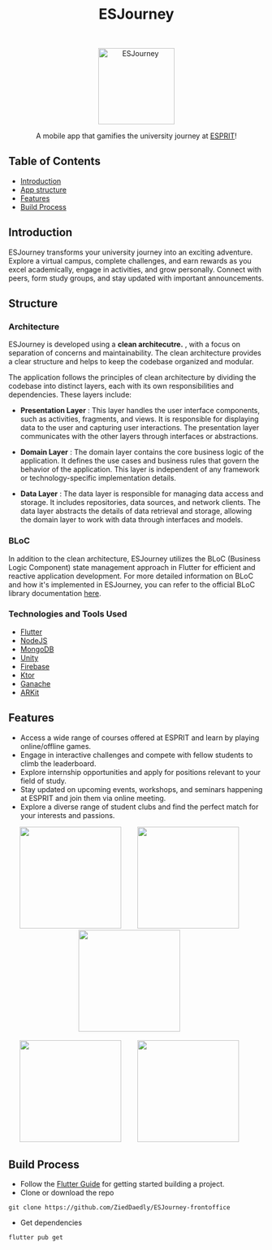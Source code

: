 <h1 align="center"> ESJourney </h1> <br>
<p align="center">
  <a href="https://github.com/ZiedDaedly/ESJourney-frontoffice">
       <img alt="ESJourney" title="ESJourney" src="https://raw.githubusercontent.com/ZiedDaedly/ESJourney-frontoffice/main/assets/images/app_logo.png" width="150">
  </a>
</p>

<p align="center">
  A mobile app that gamifies the university journey at  <a href="https://esprit.tn/" target="_blank">ESPRIT</a>! 



<!-- START doctoc generated TOC please keep comment here to allow auto update -->
<!-- DON'T EDIT THIS SECTION, INSTEAD RE-RUN doctoc TO UPDATE -->
## Table of Contents

- [Introduction](#introduction)
- [App structure](#structure)
- [Features](#features)
- [Build Process](#build-process)


<!-- END doctoc generated TOC please keep comment here to allow auto update -->

## Introduction


ESJourney transforms your university journey into an exciting adventure. Explore a virtual campus, complete challenges, and earn rewards as you excel academically, engage in activities, and grow personally. Connect with peers, form study groups, and stay updated with important announcements.



## Structure
### Architecture
ESJourney is developed using a **clean architecutre.** , with a focus on separation of concerns and maintainability. The clean architecture provides a clear structure and helps to keep the codebase organized and modular.

The application follows the principles of clean architecture by dividing the codebase into distinct layers, each with its own responsibilities and dependencies. These layers include:

* **Presentation Layer** : This layer handles the user interface components, such as activities, fragments, and views. It is responsible for displaying data to the user and capturing user interactions. The presentation layer communicates with the other layers through interfaces or abstractions.

* **Domain Layer** : The domain layer contains the core business logic of the application. It defines the use cases and business rules that govern the behavior of the application. This layer is independent of any framework or technology-specific implementation details.

* **Data Layer** : The data layer is responsible for managing data access and storage. It includes repositories, data sources, and network clients. The data layer abstracts the details of data retrieval and storage, allowing the domain layer to work with data through interfaces and models.

### BLoC
In addition to the clean architecture, ESJourney utilizes the BLoC (Business Logic Component) state management approach in Flutter for efficient and reactive application development. For more detailed information on BLoC and how it's implemented in ESJourney, you can refer to the official BLoC library documentation [here](https://bloclibrary.dev/#/gettingstarted).

### Technologies and Tools Used

- [Flutter](https://docs.flutter.dev)
- [NodeJS](https://nodejs.org/en/docs)
- [MongoDB](https://www.mongodb.com/docs)
- [Unity](https://docs.unity.com/)
- [Firebase](https://firebase.google.com/docs)
- [Ktor](https://ktor.io/docs/welcome.html)
- [Ganache](https://trufflesuite.com/docs/ganache)
- [ARKit](https://developer.apple.com/documentation/arkit)


## Features

* Access a wide range of courses offered at ESPRIT and learn by playing online/offline games.
* Engage in interactive challenges and compete with fellow students to climb the leaderboard.
* Explore internship opportunities and apply for positions relevant to your field of study.
* Stay updated on upcoming events, workshops, and seminars happening at ESPRIT and join them via online meeting.
* Explore a diverse range of student clubs and find the perfect match for your interests and passions.

<p align="center">
  <img src="https://i.imgur.com/pLGuRtD.png" width=200>
  &nbsp;&nbsp;&nbsp;&nbsp;&nbsp;&nbsp;
    <img src="https://i.imgur.com/rKwm2Rr.png" width=200>
  &nbsp;&nbsp;&nbsp;&nbsp;&nbsp;&nbsp;
    <img src="https://i.imgur.com/MHOrBsM.png" width=200>
  &nbsp;&nbsp;&nbsp;&nbsp;&nbsp;&nbsp;
 
</p>
<p align="center">
  <img src="https://i.imgur.com/lLMbuez.png" width=200>
  &nbsp;&nbsp;&nbsp;&nbsp;&nbsp;&nbsp;
    <img src="https://i.imgur.com/gL779ta.png" width=200>
  &nbsp;&nbsp;&nbsp;&nbsp;&nbsp;&nbsp;
   
 
</p>





## Build Process

- Follow the [Flutter Guide](https://docs.flutter.dev/) for getting started building a project.
- Clone or download the repo 

```{r klippy, echo=FALSE, include=TRUE}
git clone https://github.com/ZiedDaedly/ESJourney-frontoffice

```
- Get dependencies

```{r klippy, echo=FALSE, include=TRUE}
flutter pub get

```



